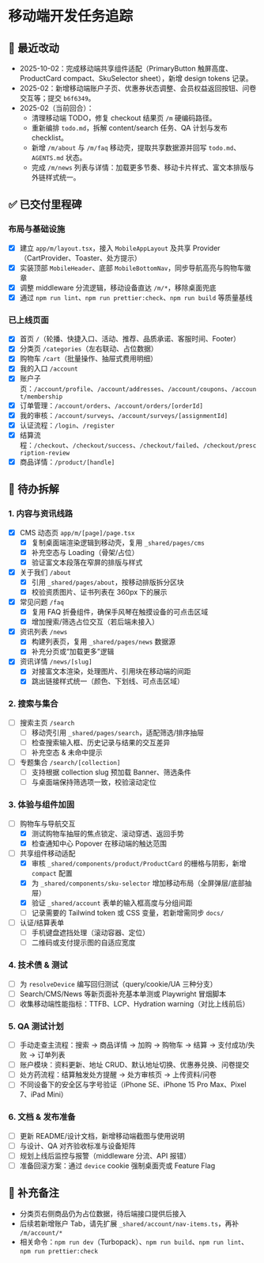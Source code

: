 # 移动端开发任务追踪

## 🔄 最近改动

- 2025-10-02：完成移动端共享组件适配（PrimaryButton 触屏高度、ProductCard compact、SkuSelector sheet），新增 design tokens 记录。
- 2025-02：新增移动端账户子页、优惠券状态调整、会员权益返回按钮、问卷交互等；提交 `b6f6349`。
- 2025-02（当前回合）：
  - 清理移动端 TODO，修复 checkout 结果页 `/m` 硬编码路径。
  - 重新编排 `todo.md`，拆解 content/search 任务、QA 计划与发布 checklist。
  - 新增 `/m/about` 与 `/m/faq` 移动壳，提取共享数据源并回写 `todo.md`、`AGENTS.md` 状态。
  - 完成 `/m/news` 列表与详情：加载更多节奏、移动卡片样式、富文本排版与外链样式统一。

## ✅ 已交付里程碑

### 布局与基础设施

- [x] 建立 `app/m/layout.tsx`，接入 `MobileAppLayout` 及共享 Provider（CartProvider、Toaster、处方提示）
- [x] 实装顶部 `MobileHeader`、底部 `MobileBottomNav`，同步导航高亮与购物车徽章
- [x] 调整 middleware 分流逻辑，移动设备直达 `/m/*`，移除桌面兜底
- [x] 通过 `npm run lint`、`npm run prettier:check`、`npm run build` 等质量基线

### 已上线页面

- [x] 首页 `/`（轮播、快捷入口、活动、推荐、品质承诺、客服时间、Footer）
- [x] 分类页 `/categories`（左右联动、占位数据）
- [x] 购物车 `/cart`（批量操作、抽屉式费用明细）
- [x] 我的入口 `/account`
- [x] 账户子页：`/account/profile`、`/account/addresses`、`/account/coupons`、`/account/membership`
- [x] 订单管理：`/account/orders`、`/account/orders/[orderId]`
- [x] 我的审核：`/account/surveys`、`/account/surveys/[assignmentId]`
- [x] 认证流程：`/login`、`/register`
- [x] 结算流程：`/checkout`、`/checkout/success`、`/checkout/failed`、`/checkout/prescription-review`
- [x] 商品详情：`/product/[handle]`

## 🚧 待办拆解

### 1. 内容与资讯线路

- [x] CMS 动态页 `app/m/[page]/page.tsx`
  - [x] 复制桌面端渲染逻辑到移动壳，复用 `_shared/pages/cms`
  - [x] 补充空态与 Loading（骨架/占位）
  - [x] 验证富文本段落在窄屏的排版与样式
- [x] 关于我们 `/about`
  - [x] 引用 `_shared/pages/about`，按移动排版拆分区块
  - [x] 校验资质图片、证书列表在 360px 下的展示
- [x] 常见问题 `/faq`
  - [x] 复用 FAQ 折叠组件，确保手风琴在触摸设备的可点击区域
  - [x] 增加搜索/筛选占位交互（若后端未接入）
- [x] 资讯列表 `/news`
  - [x] 构建列表页，复用 `_shared/pages/news` 数据源
  - [x] 补充分页或“加载更多”逻辑
- [x] 资讯详情 `/news/[slug]`
  - [x] 对接富文本渲染，处理图片、引用块在移动端的间距
  - [x] 跳出链接样式统一（颜色、下划线、可点击区域）

### 2. 搜索与集合

- [ ] 搜索主页 `/search`
  - [ ] 移动壳引用 `_shared/pages/search`，适配筛选/排序抽屉
  - [ ] 检查搜索输入框、历史记录与结果的交互差异
  - [ ] 补充空态 & 未命中提示
- [ ] 专题集合 `/search/[collection]`
  - [ ] 支持根据 collection slug 预加载 Banner、筛选条件
  - [ ] 与桌面端保持筛选项一致，校验滚动定位

### 3. 体验与组件加固

- [ ] 购物车与导航交互
  - [x] 测试购物车抽屉的焦点锁定、滚动穿透、返回手势
  - [x] 检查通知中心 Popover 在移动端的触达范围
- [ ] 共享组件移动适配
  - [x] 审核 `_shared/components/product/ProductCard` 的栅格与阴影，新增 `compact` 配置
  - [x] 为 `_shared/components/sku-selector` 增加移动布局（全屏弹层/底部抽屉）
  - [x] 验证 `_shared/account` 表单的输入框高度与分组间距
  - [ ] 记录需要的 Tailwind token 或 CSS 变量，若新增需同步 `docs/`
- [ ] 认证/结算表单
  - [ ] 手机键盘遮挡处理（滚动容器、定位）
  - [ ] 二维码或支付提示图的自适应宽度

### 4. 技术债 & 测试

- [ ] 为 `resolveDevice` 编写回归测试（query/cookie/UA 三种分支）
- [ ] Search/CMS/News 等新页面补充基本单测或 Playwright 冒烟脚本
- [ ] 收集移动端性能指标：TTFB、LCP、Hydration warning（对比上线前后）

### 5. QA 测试计划

- [ ] 手动走查主流程：搜索 → 商品详情 → 加购 → 购物车 → 结算 → 支付成功/失败 → 订单列表
- [ ] 账户模块：资料更新、地址 CRUD、默认地址切换、优惠券兑换、问卷提交
- [ ] 处方药流程：结算触发处方提醒 → 处方审核页 → 上传资料/问卷
- [ ] 不同设备下的安全区与字号验证（iPhone SE、iPhone 15 Pro Max、Pixel 7、iPad Mini）

### 6. 文档 & 发布准备

- [ ] 更新 README/设计文档，新增移动端截图与使用说明
- [ ] 与设计、QA 对齐验收标准与设备矩阵
- [ ] 规划上线后监控与报警（middleware 分流、API 报错）
- [ ] 准备回滚方案：通过 `device` cookie 强制桌面壳或 Feature Flag

## 📌 补充备注

- 分类页右侧商品仍为占位数据，待后端接口提供后接入
- 后续若新增账户 Tab，请先扩展 `_shared/account/nav-items.ts`，再补 `/m/account/*`
- 相关命令：`npm run dev`（Turbopack）、`npm run build`、`npm run lint`、`npm run prettier:check`
